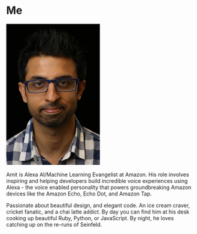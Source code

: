 # Me

![](https://github.com/ajot/me/blob/master/assets/amit.jpg)

Amit is Alexa AI/Machine Learning Evangelist at Amazon. His role involves inspiring and helping developers build incredible voice experiences using Alexa - the voice enabled personality that powers groundbreaking Amazon devices like the Amazon Echo, Echo Dot, and Amazon Tap. 

Passionate about beautiful design, and elegant code. An ice cream craver, cricket fanatic, and a chai latte addict. By day you can find him at his desk cooking up beautiful Ruby, Python, or JavaScript. By night, he loves catching up on the re-runs of Seinfeld.
